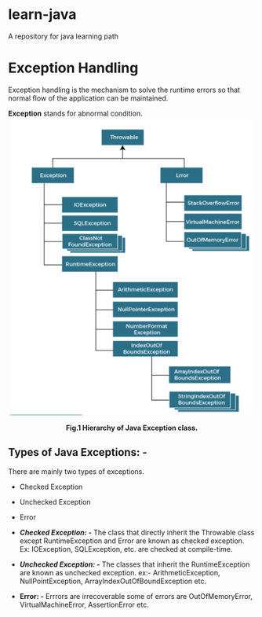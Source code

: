 # learn-java
A repository for java learning path


# Exception Handling

Exception handling is the mechanism to solve the runtime errors so that normal flow of the application can be maintained.

**Exception** stands for abnormal condition.
<fig>
![Hierarchy of Java Exception class](./assets/Exception.PNG)
<figcaption align="center"><b>Fig.1 Hierarchy of Java Exception class.</b></figcaption>
</fig>

## Types of Java Exceptions: -

There are mainly two types of exceptions. 
- Checked Exception
- Unchecked Exception
- Error

- ***Checked Exception: -***
The class that directly inherit the Throwable class except RuntimeException and Error are known as checked exception.
Ex: IOException, SQLException, etc. are checked at compile-time.

- ***Unchecked Exception: -***
The classes that inherit the RuntimeException are known as unchecked exception. ex:- ArithmeticException, NullPointException, ArrayIndexOutOfBoundException etc.

- **Error: -**
Errrors are irrecoverable some of errors are OutOfMemoryError, VirtualMachineError, AssertionError etc.